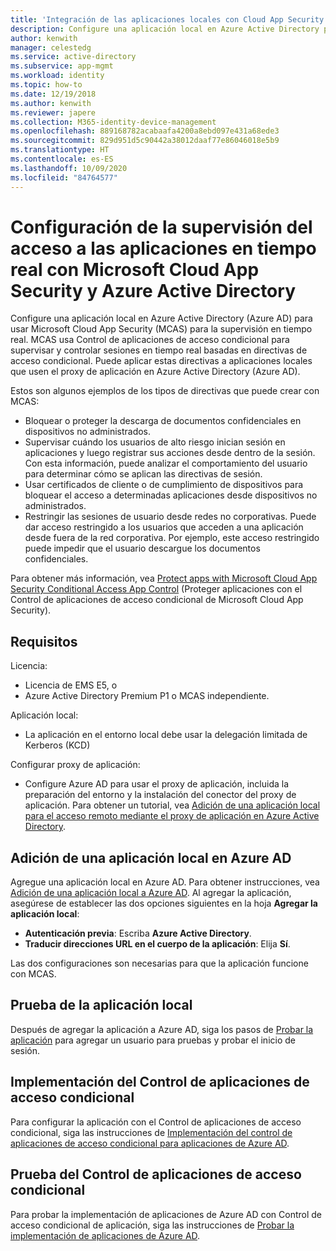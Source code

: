 ```yaml
---
title: 'Integración de las aplicaciones locales con Cloud App Security: Azure AD'
description: Configure una aplicación local en Azure Active Directory para trabajar con Microsoft Cloud App Security (MCAS). Use Control de aplicaciones de acceso condicional de MCAS para supervisar y controlar sesiones en tiempo real basadas en directivas de acceso condicional. Puede aplicar estas directivas a aplicaciones locales que usen el proxy de aplicación en Azure Active Directory (Azure AD).
author: kenwith
manager: celestedg
ms.service: active-directory
ms.subservice: app-mgmt
ms.workload: identity
ms.topic: how-to
ms.date: 12/19/2018
ms.author: kenwith
ms.reviewer: japere
ms.collection: M365-identity-device-management
ms.openlocfilehash: 889168782acabaafa4200a8ebd097e431a68ede3
ms.sourcegitcommit: 829d951d5c90442a38012daaf77e86046018e5b9
ms.translationtype: HT
ms.contentlocale: es-ES
ms.lasthandoff: 10/09/2020
ms.locfileid: "84764577"
---
```

# <a name="configure-real-time-application-access-monitoring-with-microsoft-cloud-app-security-and-azure-active-directory"></a>Configuración de la supervisión del acceso a las aplicaciones en tiempo real con Microsoft Cloud App Security y Azure Active Directory
Configure una aplicación local en Azure Active Directory (Azure AD) para usar Microsoft Cloud App Security (MCAS) para la supervisión en tiempo real. MCAS usa Control de aplicaciones de acceso condicional para supervisar y controlar sesiones en tiempo real basadas en directivas de acceso condicional. Puede aplicar estas directivas a aplicaciones locales que usen el proxy de aplicación en Azure Active Directory (Azure AD).

Estos son algunos ejemplos de los tipos de directivas que puede crear con MCAS:

- Bloquear o proteger la descarga de documentos confidenciales en dispositivos no administrados.
- Supervisar cuándo los usuarios de alto riesgo inician sesión en aplicaciones y luego registrar sus acciones desde dentro de la sesión. Con esta información, puede analizar el comportamiento del usuario para determinar cómo se aplican las directivas de sesión.
- Usar certificados de cliente o de cumplimiento de dispositivos para bloquear el acceso a determinadas aplicaciones desde dispositivos no administrados.
- Restringir las sesiones de usuario desde redes no corporativas. Puede dar acceso restringido a los usuarios que acceden a una aplicación desde fuera de la red corporativa. Por ejemplo, este acceso restringido puede impedir que el usuario descargue los documentos confidenciales.

Para obtener más información, vea [Protect apps with Microsoft Cloud App Security Conditional Access App Control](/cloud-app-security/proxy-intro-aad) (Proteger aplicaciones con el Control de aplicaciones de acceso condicional de Microsoft Cloud App Security).

## <a name="requirements"></a>Requisitos

Licencia:

- Licencia de EMS E5, o 
- Azure Active Directory Premium P1 o MCAS independiente.

Aplicación local:

- La aplicación en el entorno local debe usar la delegación limitada de Kerberos (KCD)

Configurar proxy de aplicación:

- Configure Azure AD para usar el proxy de aplicación, incluida la preparación del entorno y la instalación del conector del proxy de aplicación. Para obtener un tutorial, vea [Adición de una aplicación local para el acceso remoto mediante el proxy de aplicación en Azure Active Directory](application-proxy-add-on-premises-application.md). 

## <a name="add-on-premises-application-to-azure-ad"></a>Adición de una aplicación local en Azure AD

Agregue una aplicación local en Azure AD. Para obtener instrucciones, vea [Adición de una aplicación local a Azure AD](application-proxy-add-on-premises-application.md#add-an-on-premises-app-to-azure-ad). Al agregar la aplicación, asegúrese de establecer las dos opciones siguientes en la hoja **Agregar la aplicación local**:

- **Autenticación previa**: Escriba **Azure Active Directory**.
- **Traducir direcciones URL en el cuerpo de la aplicación**: Elija **Sí**.

Las dos configuraciones son necesarias para que la aplicación funcione con MCAS.

## <a name="test-the-on-premises-application"></a>Prueba de la aplicación local

Después de agregar la aplicación a Azure AD, siga los pasos de [Probar la aplicación](application-proxy-add-on-premises-application.md#test-the-application) para agregar un usuario para pruebas y probar el inicio de sesión. 

## <a name="deploy-conditional-access-app-control"></a>Implementación del Control de aplicaciones de acceso condicional

Para configurar la aplicación con el Control de aplicaciones de acceso condicional, siga las instrucciones de [Implementación del control de aplicaciones de acceso condicional para aplicaciones de Azure AD](/cloud-app-security/proxy-deployment-aad).


## <a name="test-conditional-access-app-control"></a>Prueba del Control de aplicaciones de acceso condicional

Para probar la implementación de aplicaciones de Azure AD con Control de acceso condicional de aplicación, siga las instrucciones de [Probar la implementación de aplicaciones de Azure AD](/cloud-app-security/proxy-deployment-aad).






